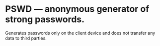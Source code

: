 # PSWD — anonymous generator of strong passwords.

Generates passwords only on the client device and does not transfer any data to third parties.
